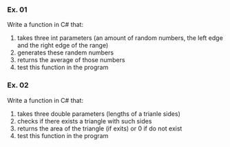 ### Ex. 01

Write a function in C# that:
1.  takes three int parameters (an amount of random numbers, the left edge and the right edge of the range)
2.  generates these randem numbers
3.  returns the average of those numbers
4.  test this function in the program

### Ex. 02

Write a function in C# that: 
1.  takes three double parameters (lengths of a trianle sides)
2.  checks if there exists a triangle with such sides
3.  returns the area of the triangle (if exits) or 0 if do not exist
4.  test this function in the program

